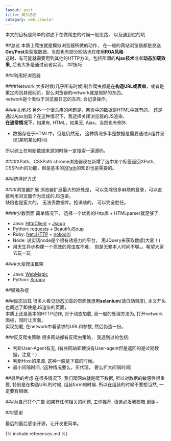 ```yaml
---
layout: post
title: 爬虫总结
category: web_crawler
---
```


本文的目标是简单的讲述下在做爬虫的时候一般思路， 以及遇到过的坑

##总览
本质上爬虫就是模拟浏览器所做的动作， 在一般的网站浏览器都是发送**Get/Post**来获取数据，当然也有部分网站也在使用**ROA风格**  
这时，有可能就需要用到其他的HTTP方法。包括所谓的**Ajax技术**或者**动态加载效果**, 后者大多是通过前者实现。
##技巧

###利用好浏览器

####Network
大多时候(几乎所有时候)制作爬虫都是在**构造URL或表单**，或者是重定向到其他网页，那么浏览器的network就是很好的东西。  
network是个类似于浏览器日志的东西, 会记录操作。

####关闭JS
另外一个很头疼的问题是，网页中的数据是HTML中就有的， 还是通过Ajax加载？在这种情况下，我选择关闭浏览器的JS渲染，  
**在通常情况下**，如果有, HTML，如果无, Ajax。当然也有例外:  

*	 数据存在于HTML中，但是仍然无， 这种情况多半是数据是需要通过js组件呈现(某吧某段时间)

所以综上在判断数据来源的时候一定搜索一遍源码。

####XPath、CSSPath
chrome浏览器现在新增了选中某个标签返回XPath、CSSPath的功能，但是基本的[XPath]的知识也是需要的。

###选择好方式

####浏览器扩展
浏览器扩展最大的好处是， 可以免除很多麻烦的登录，可以直接利用浏览器作为现成的JS渲染。  
缺陷也是蛮大的， 无法丢数据库。抢课啥的， 可以完全胜任。

####少数页面
简单情况下， 选择一个优秀的Http库 + HTMLparser就足够了.

*	Java: [HttpClient] + [Jsoup]  
*	Python: [requests] + [BeautifulSoup]  
* Ruby: [Net::HTTP] + [nokogiri]  
* Node: 说实话node是个很有诱惑力的平台， 用JQuery来获取数据(大雾！)  
* 用天生异步构建一个高效的爬虫库不难， 但是无赖本人时间不够。。希望大家去玩一玩

####大型爬虫框架
*	Java: [WebMagic]  
*	Python: [Scrapy]

##疑难杂症

###动态加载
很多人看见动态加载的页面就想用**selenium**(请自动百度), 本文开头也阐述了即使是JS渲染的页面，  
本质上还是基本的HTTP动作, 对于动态加载, 我一般的处理方法为, 打开network面板，同时让页面，  
实现加载, 在network中看请求的URL和参数, 然后伪造一份。

###反反爬虫策略
很多网站都有反爬虫策略， 我遇到过的包括:

*	判断User-Agent有无, (有些网站即使没有User-agent但是返回的是过期数据，注意！)
*	判断Host的来源, 这种一般是下载的时候。
*	最小间隔时间, (这种情况要么，买代理， 要么扩大间隔时间) 

##最后的考虑
在很多情况下, 我们爬网站就是爬下数据, 所以对数据的敏感性很重要, 特别是在构造URL的时候, 组装form的时候.
所以在组装的时候不要想当然, 一定要有根据.

###为自己打个广告
如果有任何相关的问题, 工作推荐, 请务必发我邮箱.谢谢~

###感谢

最后的最后感谢开源，让开发更简单。

[XPath]: http://www.w3school.com.cn/xpath/index.asp

[HttpClient]: http://mvnrepository.com/artifact/org.apache.httpcomponents/httpclient

[Jsoup]: http://mvnrepository.com/artifact/org.jsoup/jsoup  

[requests]: https://github.com/kennethreitz/requests

[BeautifulSoup]: https://github.com/bdoms/beautifulsoup  

[Net::HTTP]: http://www.ruby-doc.org/stdlib-2.2.0/libdoc/net/http/rdoc/index.html

[nokogiri]: http://www.nokogiri.org/  

[WebMagic]: https://github.com/code4craft/webmagic  

[Scrapy]: http://scrapy.org/
  
{% include references.md %}
